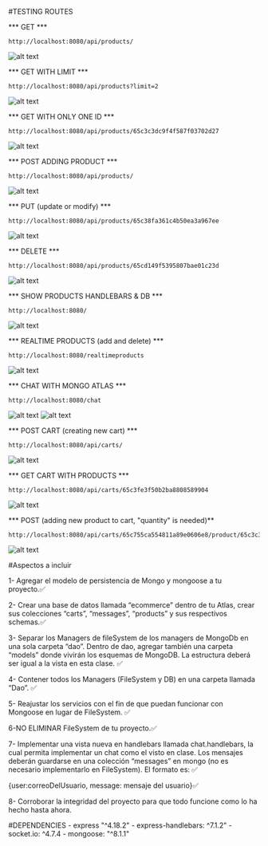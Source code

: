 
#TESTING ROUTES
  
*** GET ***  
~~~
http://localhost:8080/api/products/
~~~
![alt text](./src/public/images/image.png)

*** GET WITH LIMIT ***
~~~
http://localhost:8080/api/products?limit=2
~~~
![alt text](./src/public/images/image-1.png)


*** GET WITH ONLY ONE ID ***
~~~
http://localhost:8080/api/products/65c3c3dc9f4f587f03702d27
~~~
![alt text](./src/public/images/image-2.png)


*** POST ADDING PRODUCT ***
~~~
http://localhost:8080/api/products/
~~~
![alt text](./src/public/images/image-3.png)


*** PUT (update or modify) ***
~~~
http://localhost:8080/api/products/65c38fa361c4b50ea3a967ee
~~~
![alt text](./src/public/images/image-5.png)


*** DELETE ***
~~~
http://localhost:8080/api/products/65cd149f5395807bae01c23d
~~~
![alt text](./src/public/images/image-6.png)


*** SHOW PRODUCTS HANDLEBARS & DB ***
~~~
http://localhost:8080/
~~~
![alt text](./src/public/images/image-7.png)


*** REALTIME PRODUCTS (add and delete) ***
~~~
http://localhost:8080/realtimeproducts
~~~
![alt text](./src/public/images/image-8.png)


*** CHAT WITH MONGO ATLAS ***
~~~
http://localhost:8080/chat
~~~
![alt text](./src/public/images/image-9.png)
![alt text](./src/public/images/image-10.png)


*** POST CART (creating new cart) ***
~~~
http://localhost:8080/api/carts/
~~~
![alt text](./src/public/images/image-11.png)


*** GET CART WITH PRODUCTS ***
~~~
http://localhost:8080/api/carts/65c3fe3f50b2ba8808589904
~~~
![alt text](./src/public/images/image-12.png)


*** POST (adding new product to cart, "quantity" is needed)**
~~~
http://localhost:8080/api/carts/65c755ca554811a89e0606e8/product/65c3c3dc9f4f587f03702d27
~~~
![alt text](./src/public/images/image-13.png)



#Aspectos a incluir

1- Agregar el modelo de persistencia de Mongo y mongoose a tu proyecto.✅

2- Crear una base de datos llamada “ecommerce” dentro de tu Atlas, crear sus 
colecciones “carts”, “messages”, “products” y sus respectivos schemas.✅

3- Separar los Managers de fileSystem de los managers de MongoDb en una sola
carpeta “dao”. Dentro de dao, agregar también una carpeta “models” donde vivirán
los esquemas de MongoDB. La estructura deberá ser igual a la vista en esta clase. ✅

4- Contener todos los Managers (FileSystem y DB) en una carpeta llamada “Dao”. ✅

5- Reajustar los servicios con el fin de que puedan funcionar con Mongoose en
lugar de FileSystem. ✅

6-NO ELIMINAR FileSystem de tu proyecto.✅

7- Implementar una vista nueva en handlebars llamada chat.handlebars, la 
cual permita implementar un chat como el visto en clase. Los mensajes deberán
guardarse en una colección “messages” en mongo (no es necesario implementarlo
en FileSystem). El formato es: ✅

{user:correoDelUsuario, message: mensaje del usuario}✅

8- Corroborar la integridad del proyecto para que todo funcione como lo ha hecho hasta ahora.

#DEPENDENCIES
    - express "^4.18.2"
    - express-handlebars: ^7.1.2"
    - socket.io: ^4.7.4
    - mongoose: "^8.1.1"